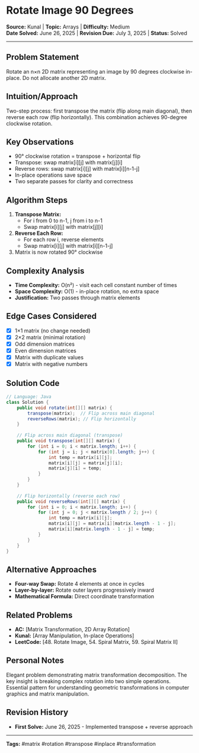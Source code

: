 # Rotate Image 90 Degrees

**Source:** Kunal | **Topic:** Arrays | **Difficulty:** Medium  
**Date Solved:** June 26, 2025 | **Revision Due:** July 3, 2025 | **Status:** Solved

---

## Problem Statement
Rotate an n×n 2D matrix representing an image by 90 degrees clockwise in-place. Do not allocate another 2D matrix.

## Intuition/Approach
Two-step process: first transpose the matrix (flip along main diagonal), then reverse each row (flip horizontally). This combination achieves 90-degree clockwise rotation.

## Key Observations
- 90° clockwise rotation = transpose + horizontal flip
- Transpose: swap matrix[i][j] with matrix[j][i]
- Reverse rows: swap matrix[i][j] with matrix[i][n-1-j]
- In-place operations save space
- Two separate passes for clarity and correctness

## Algorithm Steps
1. **Transpose Matrix:**
   - For i from 0 to n-1, j from i to n-1
   - Swap matrix[i][j] with matrix[j][i]
2. **Reverse Each Row:**
   - For each row i, reverse elements
   - Swap matrix[i][j] with matrix[i][n-1-j]
3. Matrix is now rotated 90° clockwise

## Complexity Analysis
- **Time Complexity:** O(n²) - visit each cell constant number of times
- **Space Complexity:** O(1) - in-place rotation, no extra space
- **Justification:** Two passes through matrix elements

## Edge Cases Considered
- [x] 1×1 matrix (no change needed)
- [x] 2×2 matrix (minimal rotation)
- [x] Odd dimension matrices
- [x] Even dimension matrices
- [x] Matrix with duplicate values
- [x] Matrix with negative numbers

## Solution Code

```java
// Language: Java
class Solution {
    public void rotate(int[][] matrix) {
        transpose(matrix);  // Flip across main diagonal
        reverseRows(matrix); // Flip horizontally
    }
    
    // Flip across main diagonal (transpose)
    public void transpose(int[][] matrix) {
        for (int i = 0; i < matrix.length; i++) {
            for (int j = i; j < matrix[0].length; j++) {
                int temp = matrix[i][j];
                matrix[i][j] = matrix[j][i];
                matrix[j][i] = temp;
            }
        }
    }
    
    // Flip horizontally (reverse each row)
    public void reverseRows(int[][] matrix) {
        for (int i = 0; i < matrix.length; i++) {
            for (int j = 0; j < matrix.length / 2; j++) {
                int temp = matrix[i][j];
                matrix[i][j] = matrix[i][matrix.length - 1 - j];
                matrix[i][matrix.length - 1 - j] = temp;
            }
        }
    }
}
```

## Alternative Approaches
- **Four-way Swap:** Rotate 4 elements at once in cycles
- **Layer-by-layer:** Rotate outer layers progressively inward
- **Mathematical Formula:** Direct coordinate transformation

## Related Problems
- **AC:** [Matrix Transformation, 2D Array Rotation]
- **Kunal:** [Array Manipulation, In-place Operations]
- **LeetCode:** [48. Rotate Image, 54. Spiral Matrix, 59. Spiral Matrix II]

## Personal Notes
Elegant problem demonstrating matrix transformation decomposition. The key insight is breaking complex rotation into two simple operations. Essential pattern for understanding geometric transformations in computer graphics and matrix manipulation.

## Revision History
- **First Solve:** June 26, 2025 - Implemented transpose + reverse approach

---
**Tags:** #matrix #rotation #transpose #inplace #transformation 